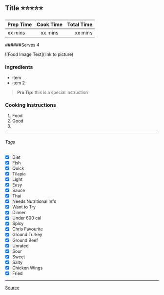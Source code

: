 ## Title :star::star::star::star::star:

| Prep Time  | Cook Time    | Total Time  |
| ---------- |:------------:| -----------:|
| xx mins    | xx mins      | xx mins     |


######Serves 4

![Food Image Text](link to picture)

### Ingredients

* item
* item 2

> **Pro Tip:** this is a special instruction

### Cooking Instructions

1. Food
2. Good
3. 

---

###### Tags
- [x] Diet
- [x] Fish
- [x] Quick
- [x] Tilapia
- [x] Light
- [x] Easy
- [x] Sauce
- [x] Thai
- [x] Needs Nutritional Info
- [x] Want to Try
- [x] Dinner
- [x] Under 600 cal
- [x] Spicy
- [x] Chris Favourite
- [x] Ground Turkey
- [x] Ground Beef
- [x] Unrated
- [x] Sour
- [x] Sweet
- [x] Salty
- [x] Chicken Wings
- [x] Fried

---

[Source](www.example...)

